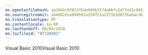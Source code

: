 ```yaml
---
ms.openlocfilehash: aa2b41c9f0137bae9d4b157da66fc2d7fed2c895
ms.sourcegitcommit: ad4d92dce894592a259721a1571b1d8736abacdb
ms.translationtype: MT
ms.contentlocale: ko-KR
ms.lasthandoff: 08/04/2020
ms.locfileid: "87728492"
---
```

<span data-ttu-id="09846-101">Visual Basic 2010</span><span class="sxs-lookup"><span data-stu-id="09846-101">Visual Basic 2010</span></span>
